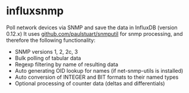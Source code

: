 influxsnmp
==========
Poll network devices via SNMP and save the data in InfluxDB (version 0.12.x)
It uses [github.com/paulstuart/snmputil](https://github.com/paulstuart/snmputil) for snmp processing, and therefore the following functionality:

  * SNMP versions 1, 2, 2c, 3
  * Bulk polling of tabular data
  * Regexp filtering by name of resulting data
  * Auto generating OID lookup for names (if net-snmp-utils is installed)
  * Auto conversion of INTEGER and BIT formats to their named types
  * Optional processing of counter data (deltas and differentials)
